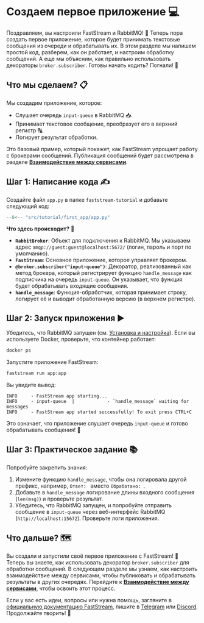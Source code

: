 # Создаем первое приложение 💻

Поздравляем, вы настроили FastStream и RabbitMQ! 🎉 Теперь пора создать первое приложение, которое будет принимать текстовые сообщения из очереди и обрабатывать их. В этом разделе мы напишем простой код, разберем, как он работает, и настроим обработку сообщений. А еще мы объясним, как правильно использовать декораторы `broker.subscriber`. Готовы начать кодить? Погнали! 🚀

## Что мы сделаем? 📋

Мы создадим приложение, которое:

- Слушает очередь `input-queue` в RabbitMQ 📥.
- Принимает текстовое сообщение, преобразует его в верхний регистр 🔠.
- Логирует результат обработки.

Это базовый пример, который покажет, как FastStream упрощает работу с брокерами сообщений. Публикация сообщений будет рассмотрена в разделе [**Взаимодействие между сервисами**](./inter_service.md).

## Шаг 1: Написание кода ✍️

Создайте файл `app.py` в папке `faststream-tutorial` и добавьте следующий код:

```python linenums="1" title="app.py" hl_lines="5 7 11-12"
--8<-- "src/tutorial/first_app/app.py"
```

**Что здесь происходит?** 🤔

- **`RabbitBroker`**: Объект для подключения к RabbitMQ. Мы указываем адрес `amqp://guest:guest@localhost:5672/` (логин, пароль и порт по умолчанию).
- **`FastStream`**: Основное приложение, которое управляет брокером.
- **`@broker.subscriber("input-queue")`**: Декоратор, реализованный как метод брокера, который регистрирует функцию `handle_message` как подписчика на очередь `input-queue`. Он указывает, что функция будет обрабатывать входящие сообщения.
- **`handle_message`**: Функция-обработчик, которая принимает строку, логирует её и выводит обработанную версию (в верхнем регистре).

## Шаг 2: Запуск приложения ▶️

Убедитесь, что RabbitMQ запущен (см. [Установка и настройка](./setup.md)). Если вы используете Docker, проверьте, что контейнер работает:

```bash
docker ps
```

Запустите приложение FastStream:

```bash
faststream run app:app
```

Вы увидите вывод:

```
INFO     - FastStream app starting...
INFO     - input-queue  |            - `handle_message` waiting for messages
INFO     - FastStream app started successfully! To exit press CTRL+C
```

Это означает, что приложение слушает очередь `input-queue` и готово обрабатывать сообщения! 🎉

## Шаг 3: Практическое задание 📚

Попробуйте закрепить знания:

1. Измените функцию `handle_message`, чтобы она логировала другой префикс, например, `Ответ: ` вместо `Обработано: `.
2. Добавьте в `handle_message` логирование длины входного сообщения (`len(msg)`) и проверьте результат.
3. Убедитесь, что RabbitMQ запущен, и попробуйте отправить сообщение в `input-queue` через веб-интерфейс RabbitMQ (`http://localhost:15672`). Проверьте логи приложения.

## Что дальше? 🗺️

Вы создали и запустили своё первое приложение с FastStream! 🎉 Теперь вы знаете, как использовать декоратор `broker.subscriber` для обработки сообщений. В следующем разделе мы узнаем, как настроить взаимодействие между сервисами, чтобы публиковать и обрабатывать результаты в других очередях. Перейдите к [**Взаимодействие между сервисами**](./inter_service.md), чтобы освоить этот процесс.

Если у вас есть идеи, вопросы или нужна помощь, загляните в [официальную документацию FastStream](https://faststream.airt.ai/latest/), пишите в [Telegram](https://t.me/python_faststream) или [Discord](https://discord.gg/qFm6aSqq59). Продолжайте творить! 🚀
